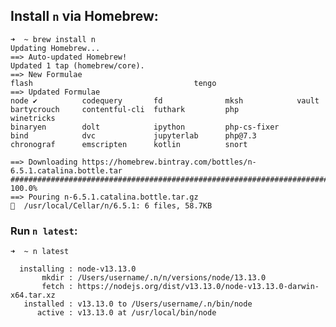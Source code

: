 <!-- ```
➜  ~ npm install -g n
/Users/username/.npm/bin/n -> /Users/username/.npm/lib/node_modules/n/bin/n
+ n@6.5.1
added 1 package from 4 contributors in 0.336s
```

Went through [installation section](https://github.com/tj/n) since `zsh: command not found: n` when running `n latest` in terminal.

## LOOK INTO REVERSING THE FOLLOWING:


```
# make cache folder (if missing) and take ownership
sudo mkdir -p /usr/local/n
sudo chown -R $(whoami) /usr/local/n
# take ownership of node install destination folders
sudo chown -R $(whoami) /usr/local/bin /usr/local/lib /usr/local/include /usr/local/share
```

Still didn't work so installed via `brew`. -->

## Install `n` via Homebrew:

```
➜  ~ brew install n
Updating Homebrew...
==> Auto-updated Homebrew!
Updated 1 tap (homebrew/core).
==> New Formulae
flash                                    tengo
==> Updated Formulae
node ✔          codequery       fd              mksh            vault
bartycrouch     contentful-cli  futhark         php             winetricks
binaryen        dolt            ipython         php-cs-fixer
bind            dvc             jupyterlab      php@7.3
chronograf      emscripten      kotlin          snort

==> Downloading https://homebrew.bintray.com/bottles/n-6.5.1.catalina.bottle.tar
######################################################################## 100.0%
==> Pouring n-6.5.1.catalina.bottle.tar.gz
🍺  /usr/local/Cellar/n/6.5.1: 6 files, 58.7KB
```

### Run `n latest`:

```
➜  ~ n latest

  installing : node-v13.13.0
       mkdir : /Users/username/.n/n/versions/node/13.13.0
       fetch : https://nodejs.org/dist/v13.13.0/node-v13.13.0-darwin-x64.tar.xz
   installed : v13.13.0 to /Users/username/.n/bin/node
      active : v13.13.0 at /usr/local/bin/node
```

<!-- Ran `npm uninstall -g n` since I installed it via `brew`:

```
➜  ~ npm uninstall -g n
removed 1 package in 0.049s
``` -->
